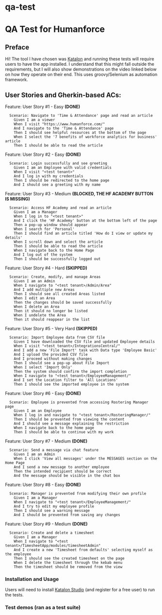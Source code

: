 # qa-test
# QA Test for Humanforce

## Preface
Hi! The tool I have chosen was [Katalon](https://katalon.com/) and running these tests will require users to have the app installed. I understand that this might fall outside the requirements, but I will also show demonstrations on the video linked below on how they operate on their end. This uses groovy/Selenium as automation framework.

## User Stories and Gherkin-based ACs:


Feature: User Story #1 - Easy **(DONE)**
```
  Scenario: Navigate to 'Time & Attendance' page and read an article
    Given I am a viewer
    When I visit "https://www.humanforce.com/"
    And I navigate to the 'Time & Attendance' page
    Then I should see helpful resources at the bottom of the page
    When I select the '7 benefits of workforce analytics for business' article
    Then I should be able to read the article
```
Feature: User Story #2 - Easy **(DONE)**
```
  Scenario: Login successfully and see greeting
    Given I am an Employee with valid credentials
    When I visit "<test tenant>"
    And I log in with my credentials
    Then I should be redirected to the home page
    And I should see a greeting with my name
```
Feature: User Story #3 - Medium **(BLOCKED, THE HF ACADEMY BUTTON IS MISSING)**
```
  Scenario: Access HF Academy and read an article
    Given I am a Manager
    When I log in to "<test tenant>"
    And I click the 'HF Academy' button at the bottom left of the page
    Then a pop-up window should appear
    When I search for 'Personal'
    Then I should find an article titled 'How do I view or update my details'
    When I scroll down and select the article
    Then I should be able to read the article
    When I navigate back to the Home Page
    And I log out of the system
    Then I should be successfully logged out
```
Feature: User Story #4 - Hard **(SKIPPED)**
```
  Scenario: Create, modify, and manage Areas
    Given I am an Admin
    When I navigate to "<test tenant>/Admin/Area"
    And I add multiple new Areas
    Then I should see all created Areas listed
    When I edit an Area
    Then the changes should be saved successfully
    When I delete an Area
    Then it should no longer be listed
    When I undelete the Area
    Then it should reappear in the list
```
Feature: User Story #5 - Very Hard **(SKIPPED)**
```
  Scenario: Import Employee data from CSV file
    Given I have downloaded the CSV file and updated Employee details
    When I visit "<test tenant>/IntegrationsCentral/"
    And I add a new 'File Import' task with Data type 'Employee Basic'
    And I upload the provided CSV file
    And I proceed without making changes
    Then I should see a pop-up about File Import
    When I select 'Import Only'
    Then the system should confirm the import completion
    When I navigate to "<test tenant>/EmployeeManagement/"
    And I set the Location filter to 'All Locations'
    Then I should see the imported employee in the system
```
Feature: User Story #6 - Easy **(DONE)**
```
  Scenario: Employee is prevented from accessing Rostering Manager page
    Given I am an Employee
    When I log in and navigate to "<test tenant>/RosteringManager/"
    Then I should be prevented from viewing the content
    And I should see a message explaining the restriction
    When I navigate back to the home page
    Then I should be able to continue with my work
```
Feature: User Story #7 - Medium **(DONE)**
```
  Scenario: Send a message via chat feature
    Given I am an Admin
    When I click 'View all messages' under the MESSAGES section on the Home Page
    And I send a new message to another employee
    Then the intended recipient should be correct
    And the message should be visible in the chat box
```
Feature: User Story #8 - Easy **(DONE)**
```
  Scenario: Manager is prevented from modifying their own profile
    Given I am a Manager
    When I navigate to "<test tenant>/EmployeeManagement/"
    And I try to edit my employee profile
    Then I should see a warning message
    And I should be prevented from saving any changes
```
Feature: User Story #9 - Medium **(DONE)**
```
  Scenario: Create and delete a timesheet
    Given I am a Manager
    When I navigate to "<test tenant>/TimesheetApp/modules/timesheetAdmin"
    And I create a new 'Timesheet from defaults' selecting myself as the employee
    Then I should see the created timesheet on the page
    When I delete the timesheet through the kebab menu
    Then the timesheet should be removed from the view
```
### Installation and Usage
Users will need to install [Katalon Studio](https://katalon.com/download) (and register for a free user) to run the tests.

### Test demos (ran as a test suite)


